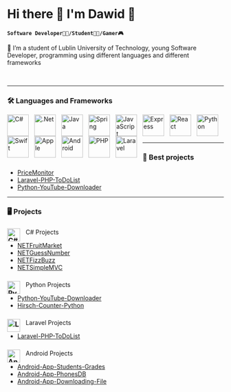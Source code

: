 # Hi there 👋 I'm Dawid 🙋
**`Software Developer🧑‍💻/Student🧑‍🎓/Gamer🎮`**

🔭 I’m a student of Lublin University of Technology, young Software Developer, programming using different languages and different frameworks

<br/>

---

### 🛠️ Languages and Frameworks

  <img align="left" alt="C#" width="50px" style="padding-right:10px;" src="https://cdn.jsdelivr.net/gh/devicons/devicon@latest/icons/csharp/csharp-original.svg" />
  <img align="left" alt=".Net" width="50px" style="padding-right:10px;" src="https://cdn.jsdelivr.net/gh/devicons/devicon@latest/icons/dotnetcore/dotnetcore-original.svg" />
  <img align="left" alt="Java" width="50px" style="padding-right:10px;" src="https://cdn.jsdelivr.net/gh/devicons/devicon@latest/icons/java/java-original.svg" />
  <img align="left" alt="Spring" width="50px" style="padding-right:10px;" src="https://cdn.jsdelivr.net/gh/devicons/devicon@latest/icons/spring/spring-original.svg" />
  <img align="left" alt="JavaScript" width="50px" style="padding-right:10px;" src="https://cdn.jsdelivr.net/gh/devicons/devicon@latest/icons/javascript/javascript-original.svg" />
  <img align="left" alt="Express" width="50px" style="padding-right:10px;" src="https://cdn.jsdelivr.net/gh/devicons/devicon@latest/icons/express/express-original.svg" />
  <img align="left" alt="React" width="50px" style="padding-right:10px;" src="https://cdn.jsdelivr.net/gh/devicons/devicon@latest/icons/react/react-original.svg" />
  <img align="left" alt="Python" width="50px" style="padding-right:10px;" src="https://cdn.jsdelivr.net/gh/devicons/devicon@latest/icons/python/python-plain.svg" />
  <img align="left" alt="Swift" width="50px" style="padding-right:10px;" src="https://cdn.jsdelivr.net/gh/devicons/devicon@latest/icons/swift/swift-original.svg" />
  <img align="left" alt="Apple" width="50px" style="padding-right:10px;" src="https://cdn.jsdelivr.net/gh/devicons/devicon@latest/icons/apple/apple-original.svg" />
  <img align="left" alt="Android" width="50px" style="padding-right:10px;" src="https://cdn.jsdelivr.net/gh/devicons/devicon@latest/icons/android/android-plain.svg" />
  <img align="left" alt="PHP" width="50px" style="padding-right:10px;" src="https://cdn.jsdelivr.net/gh/devicons/devicon@latest/icons/php/php-original.svg" />
  <img align="left" alt="Laravel" width="50px" style="padding-right:10px;" src="https://cdn.jsdelivr.net/gh/devicons/devicon@latest/icons/laravel/laravel-original.svg" />
  <br/>
  <br/>
  <br/>


---

### 🚀 Best projects
- [PriceMonitor](https://github.com/project-cj/PriceMonitor)
- [Laravel-PHP-ToDoList](https://github.com/daweekosky/Laravel-PHP-ToDoList)
- [Python-YouTube-Downloader](https://github.com/daweekosky/Python-YouTube-Downloader)

---

### 🖥️ Projects

### <img align="left" alt="C#" width="30px" style="padding-right:10px;" src="https://cdn.jsdelivr.net/gh/devicons/devicon@latest/icons/csharp/csharp-original.svg" />
C# Projects
<br/>

- [NETFruitMarket](https://github.com/daweekosky/NETFruitMarket)
- [NETGuessNumber](https://github.com/daweekosky/NETGuessNumber)
- [NETFizzBuzz](https://github.com/daweekosky/NETFizzBuzz)
- [NETSimpleMVC](https://github.com/daweekosky/NETSimpleMVC)

### <img align="left" alt="Python" width="30px" style="padding-right:10px;" src="https://cdn.jsdelivr.net/gh/devicons/devicon@latest/icons/python/python-plain.svg" />
Python Projects
<br/>

- [Python-YouTube-Downloader](https://github.com/daweekosky/Python-YouTube-Downloader)
- [Hirsch-Counter-Python](https://github.com/daweekosky/Hirsch-Counter-Python)

### <img align="left" alt="Laravel" width="30px" style="padding-right:10px;" src="https://cdn.jsdelivr.net/gh/devicons/devicon@latest/icons/laravel/laravel-original.svg" />
Laravel Projects
<br/>

- [Laravel-PHP-ToDoList](https://github.com/daweekosky/Laravel-PHP-ToDoList)

### <img align="left" alt="Android" width="30px" style="padding-right:10px;" src="https://cdn.jsdelivr.net/gh/devicons/devicon@latest/icons/android/android-plain.svg" />
Android Projects
<br/>

- [Android-App-Students-Grades](https://github.com/daweekosky/Android-App-Students-Grades)
- [Android-App-PhonesDB](https://github.com/daweekosky/Android-App-PhonesDB)
- [Android-App-Downloading-File](https://github.com/daweekosky/Android-App-Downloading-File)


